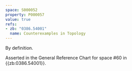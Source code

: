 ```yaml
---
space: S000052
property: P000057
value: true
refs:
- zb: "0386.54001"
  name: Counterexamples in Topology
---
```


By definition.

Asserted in the General Reference Chart for space #60 in
{{zb:0386.54001}}.

